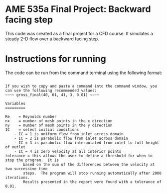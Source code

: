 AME 535a Final Project: Backward facing step
============================================

This code was created as a final project for a CFD course.  It simulates a steady 2-D flow over a backward facing step.

Instructions for running
========================


The code can be run from the command terminal using the following format:
~~~~ gross_final(Re, nx, ny, IC, tolerance) ~~~~

If you wish to copy and paste a command into the command window, you can use the following recommended values:
~~~~ gross_final(40, 61, 41, 3, 0.01) ~~~~

Variables
=========

Re	  = Reynolds number
nx 	  = number of mesh points in the x direction
ny 	  = number of mesh points in the y direction
IC 	  = select initial conditions
	- IC = 1 is uniform flow from inlet across domain
	- IC = 2 is parabolic flow from inlet across domain
	- IC = 3 is parabolic flow interpolated from inlet to full height of outlet
	- IC = 4 is zero velocity at all interior points
tolerance = this allows the user to define a threshold for when to stop the program.  It is
	    based on the sum of the differences between the velocity at two successive time
	    steps.  The program will stop running automatically after 2000 iterations.
	    Results presented in the report were found with a tolerance of 0.01.

